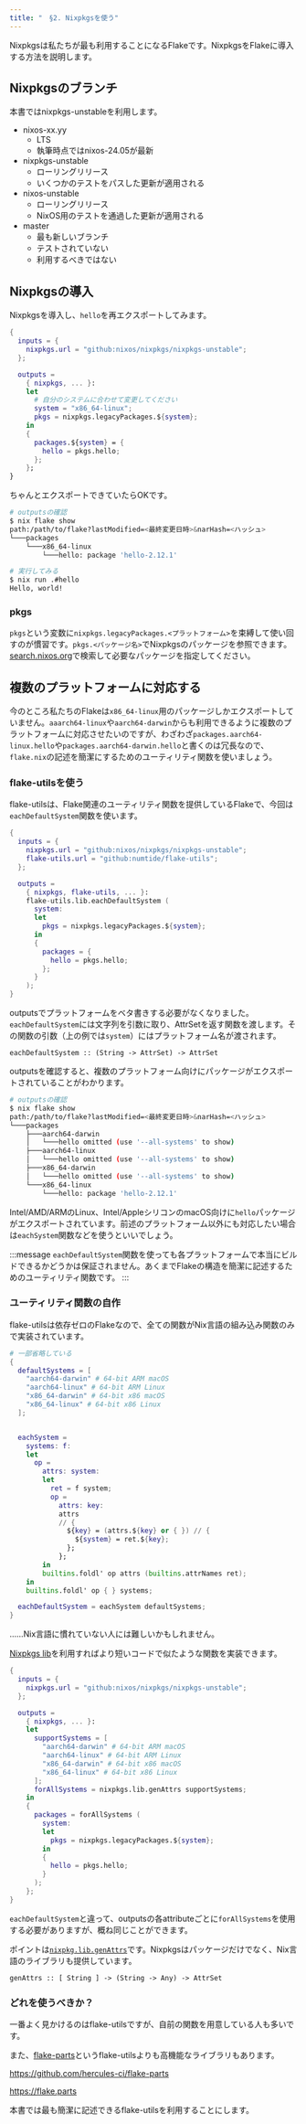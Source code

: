```yaml
---
title: "　§2. Nixpkgsを使う"
---
```


Nixpkgsは私たちが最も利用することになるFlakeです。NixpkgsをFlakeに導入する方法を説明します。

## Nixpkgsのブランチ

本書ではnixpkgs-unstableを利用します。

- nixos-xx.yy
  - LTS
  - 執筆時点ではnixos-24.05が最新
- nixpkgs-unstable
  - ローリングリリース
  - いくつかのテストをパスした更新が適用される
- nixos-unstable
  - ローリングリリース
  - NixOS用のテストを通過した更新が適用される
- master
  - 最も新しいブランチ
  - テストされていない
  - 利用するべきではない

## Nixpkgsの導入

Nixpkgsを導入し、`hello`を再エクスポートしてみます。

```nix :flake.nix
{
  inputs = {
    nixpkgs.url = "github:nixos/nixpkgs/nixpkgs-unstable";
  };

  outputs =
    { nixpkgs, ... }:
    let
      # 自分のシステムに合わせて変更してください
      system = "x86_64-linux";
      pkgs = nixpkgs.legacyPackages.${system};
    in
    {
      packages.${system} = {
        hello = pkgs.hello;
      };
    };
}
```

ちゃんとエクスポートできていたらOKです。

```bash
# outputsの確認
$ nix flake show
path:/path/to/flake?lastModified=<最終変更日時>&narHash=<ハッシュ>
└───packages
    └───x86_64-linux
        └───hello: package 'hello-2.12.1'

# 実行してみる
$ nix run .#hello
Hello, world!
```

### pkgs

`pkgs`という変数に`nixpkgs.legacyPackages.<プラットフォーム>`を束縛して使い回すのが慣習です。`pkgs.<パッケージ名>`でNixpkgsのパッケージを参照できます。[search.nixos.org](https://search.nixos.org/packages)で検索して必要なパッケージを指定してください。

## 複数のプラットフォームに対応する

今のところ私たちのFlakeは`x86_64-linux`用のパッケージしかエクスポートしていません。`aaarch64-linux`や`aarch64-darwin`からも利用できるように複数のプラットフォームに対応させたいのですが、わざわざ`packages.aarch64-linux.hello`や`packages.aarch64-darwin.hello`と書くのは冗長なので、`flake.nix`の記述を簡潔にするためのユーティリティ関数を使いましょう。

### flake-utilsを使う

flake-utilsは、Flake関連のユーティリティ関数を提供しているFlakeで、今回は`eachDefaultSystem`関数を使います。

```nix :flake.nix
{
  inputs = {
    nixpkgs.url = "github:nixos/nixpkgs/nixpkgs-unstable";
    flake-utils.url = "github:numtide/flake-utils";
  };

  outputs =
    { nixpkgs, flake-utils, ... }:
    flake-utils.lib.eachDefaultSystem (
      system:
      let
        pkgs = nixpkgs.legacyPackages.${system};
      in
      {
        packages = {
          hello = pkgs.hello;
        };
      }
    );
}
```

outputsでプラットフォームをベタ書きする必要がなくなりました。`eachDefaultSystem`には文字列を引数に取り、AttrSetを返す関数を渡します。その関数の引数（上の例では`system`）にはプラットフォーム名が渡されます。

```:eachDefaultSystemの型
eachDefaultSystem :: (String -> AttrSet) -> AttrSet
```

outputsを確認すると、複数のプラットフォーム向けにパッケージがエクスポートされていることがわかります。

```bash
# outputsの確認
$ nix flake show
path:/path/to/flake?lastModified=<最終変更日時>&narHash=<ハッシュ>
└───packages
    ├───aarch64-darwin
    │   └───hello omitted (use '--all-systems' to show)
    ├───aarch64-linux
    │   └───hello omitted (use '--all-systems' to show)
    ├───x86_64-darwin
    │   └───hello omitted (use '--all-systems' to show)
    └───x86_64-linux
        └───hello: package 'hello-2.12.1'
```

Intel/AMD/ARMのLinux、Intel/AppleシリコンのmacOS向けに`hello`パッケージがエクスポートされています。前述のプラットフォーム以外にも対応したい場合は`eachSystem`関数などを使うといいでしょう。

:::message
`eachDefaultSystem`関数を使っても各プラットフォームで本当にビルドできるかどうかは保証されません。あくまでFlakeの構造を簡潔に記述するためのユーティリティ関数です。
:::

### ユーティリティ関数の自作

flake-utilsは依存ゼロのFlakeなので、全ての関数がNix言語の組み込み関数のみで実装されています。

```nix :eachDefaultSystemの実装
# 一部省略している
{
  defaultSystems = [
    "aarch64-darwin" # 64-bit ARM macOS
    "aarch64-linux" # 64-bit ARM Linux
    "x86_64-darwin" # 64-bit x86 macOS
    "x86_64-linux" # 64-bit x86 Linux
  ];


  eachSystem =
    systems: f:
    let
      op =
        attrs: system:
        let
          ret = f system;
          op =
            attrs: key:
            attrs
            // {
              ${key} = (attrs.${key} or { }) // {
                ${system} = ret.${key};
              };
            };
        in
        builtins.foldl' op attrs (builtins.attrNames ret);
    in
    builtins.foldl' op { } systems;

  eachDefaultSystem = eachSystem defaultSystems;
}
```

……Nix言語に慣れていない人には難しいかもしれません。

[Nixpkgs lib](https://nixos.org/manual/nixpkgs/stable/#id-1.4)を利用すればより短いコードで似たような関数を実装できます。

```nix :flake.nix
{
  inputs = {
    nixpkgs.url = "github:nixos/nixpkgs/nixpkgs-unstable";
  };

  outputs =
    { nixpkgs, ... }:
    let
      supportSystems = [
        "aarch64-darwin" # 64-bit ARM macOS
        "aarch64-linux" # 64-bit ARM Linux
        "x86_64-darwin" # 64-bit x86 macOS
        "x86_64-linux" # 64-bit x86 Linux
      ];
      forAllSystems = nixpkgs.lib.genAttrs supportSystems;
    in
    {
      packages = forAllSystems (
        system:
        let
          pkgs = nixpkgs.legacyPackages.${system};
        in
        {
          hello = pkgs.hello;
        }
      );
    };
}
```

`eachDefaultSystem`と違って、outputsの各attributeごとに`forAllSystems`を使用する必要がありますが、概ね同じことができます。

ポイントは[`nixpkg.lib.genAttrs`](https://nixos.org/manual/nixpkgs/stable/#function-library-lib.attrsets.genAttrs)です。Nixpkgsはパッケージだけでなく、Nix言語のライブラリも提供しています。

```:genAttrsの型
genAttrs :: [ String ] -> (String -> Any) -> AttrSet
```

### どれを使うべきか？

一番よく見かけるのはflake-utilsですが、自前の関数を用意している人も多いです。

また、[flake-parts](https://github.com/hercules-ci/flake-parts)というflake-utilsよりも高機能なライブラリもあります。

https://github.com/hercules-ci/flake-parts

https://flake.parts

本書では最も簡潔に記述できるflake-utilsを利用することにします。

